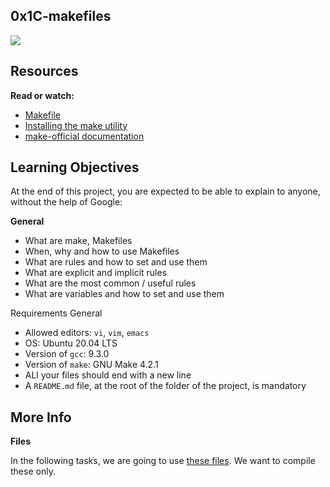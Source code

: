 ## 0x1C-makefiles

<p align="left">
<img src="https://s3.amazonaws.com/intranet-projects-files/holbertonschool-low_level_programming/273/giphy-2.gif" atl loading="lazy" style>
</p>


## Resources

**Read or watch:**

+ [Makefile](https://www.google.com/search?q=makefile)
+ [Installing the make utility](https://www.geeksforgeeks.org/how-to-install-make-on-ubuntu/)
+ [make-official documentation](https://www.gnu.org/software/make/manual/html_node/)

## Learning Objectives

At the end of this project, you are expected to be able to explain to anyone, without the help of Google:

**General**

+ What are make, Makefiles
+ When, why and how to use Makefiles
+ What are rules and how to set and use them
+ What are explicit and implicit rules
+ What are the most common / useful rules
+ What are variables and how to set and use them

Requirements
General
+ Allowed editors: ```vi```, ```vim```, ```emacs```
+ OS: Ubuntu 20.04 LTS
+ Version of ```gcc```: 9.3.0
+ Version of ```make```: GNU Make 4.2.1
+ ALl your files should end with a new line
+ A ```README.md``` file, at the root of the folder of the project, is mandatory

## More Info

**Files**

In the following tasks, we are going to use [these files](https://github.com/alx-tools/0x1B.c). We want to compile these only.
